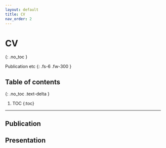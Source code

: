 ```yaml
---
layout: default
title: CV
nav_order: 2
---
```


# CV
{: .no_toc }

Publication etc
{: .fs-6 .fw-300 }

## Table of contents
{: .no_toc .text-delta }

1. TOC
{:toc}

---


## Publication

## Presentation

